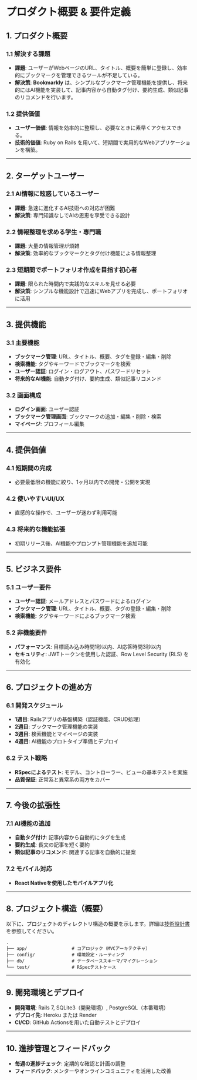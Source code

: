 

# プロダクト概要 & 要件定義

## 1. プロダクト概要

### 1.1 解決する課題
- **課題**: ユーザーがWebページのURL、タイトル、概要を簡単に登録し、効率的にブックマークを管理できるツールが不足している。
- **解決策**: **Bookmarkly** は、シンプルなブックマーク管理機能を提供し、将来的にはAI機能を実装して、記事内容から自動タグ付け、要約生成、類似記事のリコメンドを行います。

### 1.2 提供価値
- **ユーザー価値**: 情報を効率的に整理し、必要なときに素早くアクセスできる。
- **技術的価値**: Ruby on Rails を用いて、短期間で実用的なWebアプリケーションを構築。

---

## 2. ターゲットユーザー

### 2.1 AI情報に眩惑しているユーザー
- **課題**: 急速に進化するAI技術への対応が困難
- **解決策**: 専門知識なしでAIの恩恵を享受できる設計

### 2.2 情報整理を求める学生・専門職
- **課題**: 大量の情報管理が煩雑
- **解決策**: 効率的なブックマークとタグ付け機能による情報整理

### 2.3 短期間でポートフォリオ作成を目指す初心者
- **課題**: 限られた時間内で実践的なスキルを見せる必要
- **解決策**: シンプルな機能設計で迅速にWebアプリを完成し、ポートフォリオに活用

---

## 3. 提供機能

### 3.1 主要機能
- **ブックマーク管理**: URL、タイトル、概要、タグを登録・編集・削除
- **検索機能**: タグやキーワードでブックマークを検索
- **ユーザー認証**: ログイン・ログアウト、パスワードリセット
- **将来的なAI機能**: 自動タグ付け、要約生成、類似記事リコメンド

### 3.2 画面構成
- **ログイン画面**: ユーザー認証
- **ブックマーク管理画面**: ブックマークの追加・編集・削除・検索
- **マイページ**: プロフィール編集

---

## 4. 提供価値

### 4.1 短期間の完成
- 必要最低限の機能に絞り、1ヶ月以内での開発・公開を実現

### 4.2 使いやすいUI/UX
- 直感的な操作で、ユーザーが迷わず利用可能

### 4.3 将来的な機能拡張
- 初期リリース後、AI機能やプロンプト管理機能を追加可能

---

## 5. ビジネス要件

### 5.1 ユーザー要件
- **ユーザー認証**: メールアドレスとパスワードによるログイン
- **ブックマーク管理**: URL、タイトル、概要、タグの登録・編集・削除
- **検索機能**: タグやキーワードによるブックマーク検索

### 5.2 非機能要件
- **パフォーマンス**: 目標読み込み時間1秒以内、AI応答時間3秒以内
- **セキュリティ**: JWTトークンを使用した認証、Row Level Security (RLS) を有効化

---

## 6. プロジェクトの進め方

### 6.1 開発スケジュール
- **1週目**: Railsアプリの基盤構築（認証機能、CRUD処理）
- **2週目**: ブックマーク管理機能の実装
- **3週目**: 検索機能とマイページの実装
- **4週目**: AI機能のプロトタイプ準備とデプロイ

### 6.2 テスト戦略
- **RSpecによるテスト**: モデル、コントローラー、ビューの基本テストを実施
- **品質保証**: 正常系と異常系の両方をカバー

---

## 7. 今後の拡張性

### 7.1 AI機能の追加
- **自動タグ付け**: 記事内容から自動的にタグを生成
- **要約生成**: 長文の記事を短く要約
- **類似記事のリコメンド**: 関連する記事を自動的に提案

### 7.2 モバイル対応
- **React Nativeを使用したモバイルアプリ化**

---

## 8. プロジェクト構造（概要）

以下に、プロジェクトのディレクトリ構造の概要を示します。詳細は[技術設計書](./overview/project-structure.md)を参照してください。

```plaintext
.
├── app/                 # コアロジック（MVCアーキテクチャ）
├── config/              # 環境設定・ルーティング
├── db/                  # データベーススキーマ/マイグレーション
└── test/                # RSpecテストケース
```

---

## 9. 開発環境とデプロイ

- **開発環境**: Rails 7, SQLite3（開発環境）, PostgreSQL（本番環境）
- **デプロイ先**: Heroku または Render
- **CI/CD**: GitHub Actionsを用いた自動テストとデプロイ

---

## 10. 進捗管理とフィードバック

- **毎週の進捗チェック**: 定期的な確認と計画の調整
- **フィードバック**: メンターやオンラインコミュニティを活用した改善
```
